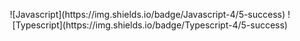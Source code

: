 <p align="center" dir="auto">
  ![Javascript](https://img.shields.io/badge/Javascript-4/5-success)
  ![Typescript](https://img.shields.io/badge/Typescript-4/5-success)
</p>
